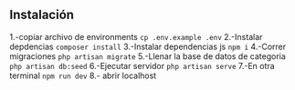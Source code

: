 ## Instalación

1.-copiar archivo de environments `cp .env.example .env`
2.-Instalar depdencias `composer install`
3.-Instalar dependencias js `npm i`
4.-Correr migraciones `php artisan migrate`
5.-Llenar la base de datos de categoria `php artisan db:seed`
6.-Ejecutar servidor `php artisan serve`
7.-En otra terminal `npm run dev`
8.- abrir localhost
